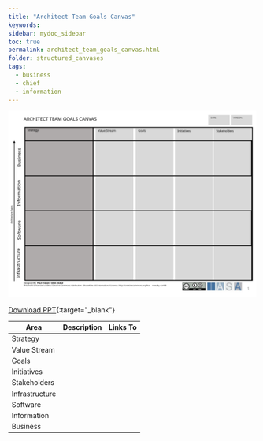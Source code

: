 ```yaml
---
title: "Architect Team Goals Canvas"
keywords: 
sidebar: mydoc_sidebar
toc: true
permalink: architect_team_goals_canvas.html
folder: structured_canvases
tags: 
  - business
  - chief
  - information
---
```


![image001](media/architect_team_goals_canvas001.svg)

[Download PPT](media/ppt/architect_team_goals_canvas.ppt){:target="_blank"}

| Area | Description | Links To |
| --- | --- | --- |
| Strategy |   |   |
| Value Stream |   |   |
| Goals |   |   |
| Initiatives |   |   |
| Stakeholders |   |   |
| Infrastructure |   |   |
| Software |   |   |
| Information |   |   |
| Business |   |   |